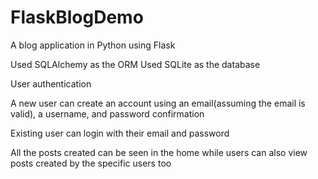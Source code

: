 # FlaskBlogDemo
A blog application in Python using Flask

Used SQLAlchemy as the ORM 
Used SQLite as the database 

User authentication

A new user can create an account using an email(assuming the email is valid), a username, and password confirmation

Existing user can login with their email and password

All the posts created can be seen in the home while users can also view posts created by the specific users too
